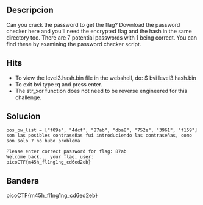 ## Descripcion
Can you crack the password to get the flag?
Download the password checker here and you'll need the encrypted flag and the hash in the same directory too.
There are 7 potential passwords with 1 being correct. You can find these by examining the password checker script.

## Hits
- To view the level3.hash.bin file in the webshell, do: $ bvi level3.hash.bin
- To exit bvi type :q and press enter.
- The str_xor function does not need to be reverse engineered for this challenge.

## Solucion
```
pos_pw_list = ["f09e", "4dcf", "87ab", "dba8", "752e", "3961", "f159"]
son las posibles contraseñas fui introduciendo las contraseñas, como son solo 7 no hubo problema

Please enter correct password for flag: 87ab
Welcome back... your flag, user:
picoCTF{m45h_fl1ng1ng_cd6ed2eb}
```

## Bandera
picoCTF{m45h_fl1ng1ng_cd6ed2eb}